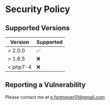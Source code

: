 # Security Policy

## Supported Versions

| Version  | Supported          |
| -------- | ------------------ |
| > 2.0.0  | :white_check_mark: |
| > 1.6.5  | :x: |
| < php7-4 | :x:                |

## Reporting a Vulnerability

Please contact me at e.fortmeyer01@gmail.com
